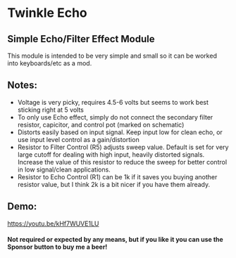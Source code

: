 # Twinkle Echo
## Simple Echo/Filter Effect Module

This module is intended to be very simple and small so it can be worked into keyboards/etc as a mod. 

## Notes:
* Voltage is very picky, requires 4.5-6 volts but seems to work best sticking right at 5 volts
* To only use Echo effect, simply do not connect the secondary filter resistor, capicitor, and control pot (marked on schematic)
* Distorts easily based on input signal. Keep input low for clean echo, or use input level control as a gain/distortion
* Resistor to Filter Control (R5) adjusts sweep value. Default is set for very large cutoff for dealing with high input, heavily distorted signals. Increase the value of this resistor to reduce the sweep for better control in low signal/clean applications.
* Resistor to Echo Control (R1) can be 1k if it saves you buying another resistor value, but I think 2k is a bit nicer if you have them already.

## Demo:
https://youtu.be/kHf7WUVE1LU

#### Not required or expected by any means, but if you like it you can use the Sponsor button to buy me a beer!
